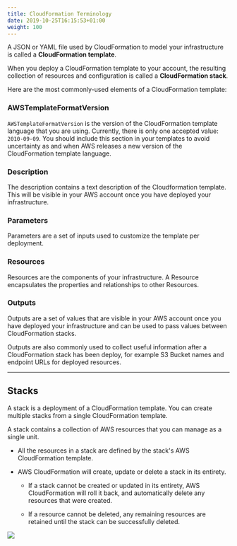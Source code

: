 ```yaml
---
title: CloudFormation Terminology
date: 2019-10-25T16:15:53+01:00
weight: 100
---
```


A JSON or YAML file used by CloudFormation to model your infrastructure is called a **CloudFormation template**.

When you deploy a CloudFormation template to your account, the resulting collection of resources and configuration is called a **CloudFormation stack**.

Here are the most commonly-used elements of a CloudFormation template:

### AWSTemplateFormatVersion

`AWSTemplateFormatVersion` is the version of the CloudFormation template language that you are using. Currently, there is only one accepted value: `2010-09-09`. You should include this section in your templates to avoid uncertainty as and when AWS releases a new version of the CloudFormation template language.

### Description

The description contains a text description of the Cloudformation template. This will be visible in your AWS account once you have deployed your infrastructure.

### Parameters

Parameters are a set of inputs used to customize the template per deployment.

### Resources

Resources are the components of your infrastructure. A Resource encapsulates the properties and relationships to other Resources.

### Outputs

Outputs are a set of values that are visible in your AWS account once you have deployed your infrastructure and can be used to pass values between CloudFormation stacks.

Outputs are also commonly used to collect useful information after a CloudFormation stack has been deploy, for example S3 Bucket names and endpoint URLs for deployed resources.

--- 

## Stacks

A stack is a deployment of a CloudFormation template. You can create multiple stacks from a single CloudFormation template.

A stack contains a collection of AWS resources that you can manage as a single unit.

+ All the resources in a stack are defined by the stack's AWS CloudFormation template.

* AWS CloudFormation will create, update or delete a stack in its entirety.

    * If a stack cannot be created or updated in its entirety, AWS CloudFormation will roll it back, and automatically delete any resources that were created.

    * If a resource cannot be deleted, any remaining resources are retained until the stack can be successfully deleted.

![](/30-cloudformation-fundamentals/cfn-stack.png)
